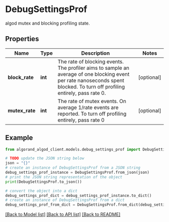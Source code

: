 # DebugSettingsProf

algod mutex and blocking profiling state.

## Properties

Name | Type | Description | Notes
------------ | ------------- | ------------- | -------------
**block_rate** | **int** | The rate of blocking events. The profiler aims to sample an average of one blocking event per rate nanoseconds spent blocked. To turn off profiling entirely, pass rate 0. | [optional] 
**mutex_rate** | **int** | The rate of mutex events. On average 1/rate events are reported. To turn off profiling entirely, pass rate 0 | [optional] 

## Example

```python
from algorand_algod_client.models.debug_settings_prof import DebugSettingsProf

# TODO update the JSON string below
json = "{}"
# create an instance of DebugSettingsProf from a JSON string
debug_settings_prof_instance = DebugSettingsProf.from_json(json)
# print the JSON string representation of the object
print(DebugSettingsProf.to_json())

# convert the object into a dict
debug_settings_prof_dict = debug_settings_prof_instance.to_dict()
# create an instance of DebugSettingsProf from a dict
debug_settings_prof_from_dict = DebugSettingsProf.from_dict(debug_settings_prof_dict)
```
[[Back to Model list]](../README.md#documentation-for-models) [[Back to API list]](../README.md#documentation-for-api-endpoints) [[Back to README]](../README.md)


